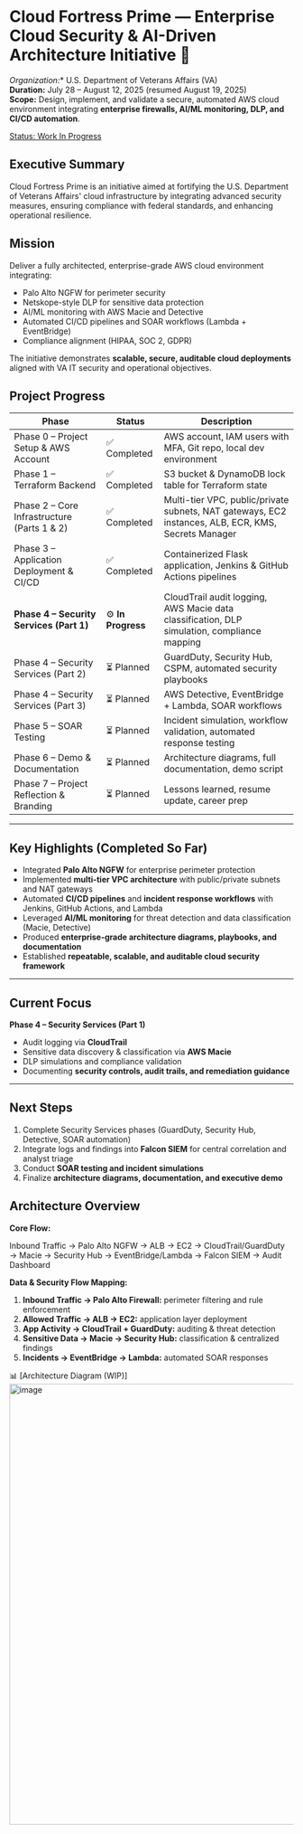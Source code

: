 # Cloud Fortress Prime — Enterprise Cloud Security & AI-Driven Architecture Initiative 🚀

*Organization:** U.S. Department of Veterans Affairs (VA)  
**Duration:** July 28 – August 12, 2025 (resumed August 19, 2025)  
**Scope:** Design, implement, and validate a secure, automated AWS cloud environment integrating **enterprise firewalls, AI/ML monitoring, DLP, and CI/CD automation**.

[ Status: Work In Progress](https://img.shields.io/badge/status-WIP-yellow)

## Executive Summary
Cloud Fortress Prime is an initiative aimed at fortifying the U.S. Department of Veterans Affairs' cloud infrastructure by integrating advanced security measures, ensuring compliance with federal standards, and enhancing operational resilience.

## Mission
Deliver a fully architected, enterprise-grade AWS cloud environment integrating:

- Palo Alto NGFW for perimeter security  
- Netskope-style DLP for sensitive data protection  
- AI/ML monitoring with AWS Macie and Detective  
- Automated CI/CD pipelines and SOAR workflows (Lambda + EventBridge)  
- Compliance alignment (HIPAA, SOC 2, GDPR)  

The initiative demonstrates **scalable, secure, auditable cloud deployments** aligned with VA IT security and operational objectives.

## Project Progress

| Phase | Status | Description |
|-------|--------|-------------|
| Phase 0 – Project Setup & AWS Account | ✅ Completed | AWS account, IAM users with MFA, Git repo, local dev environment |
| Phase 1 – Terraform Backend | ✅ Completed | S3 bucket & DynamoDB lock table for Terraform state |
| Phase 2 – Core Infrastructure (Parts 1 & 2) | ✅ Completed | Multi-tier VPC, public/private subnets, NAT gateways, EC2 instances, ALB, ECR, KMS, Secrets Manager |
| Phase 3 – Application Deployment & CI/CD | ✅ Completed | Containerized Flask application, Jenkins & GitHub Actions pipelines |
| **Phase 4 – Security Services (Part 1)** | ⚙ **In Progress** | CloudTrail audit logging, AWS Macie data classification, DLP simulation, compliance mapping |
| Phase 4 – Security Services (Part 2) | ⏳ Planned | GuardDuty, Security Hub, CSPM, automated security playbooks |
| Phase 4 – Security Services (Part 3) | ⏳ Planned | AWS Detective, EventBridge + Lambda, SOAR workflows |
| Phase 5 – SOAR Testing | ⏳ Planned | Incident simulation, workflow validation, automated response testing |
| Phase 6 – Demo & Documentation | ⏳ Planned | Architecture diagrams, full documentation, demo script |
| Phase 7 – Project Reflection & Branding | ⏳ Planned | Lessons learned, resume update, career prep |

---

## Key Highlights (Completed So Far)
- Integrated **Palo Alto NGFW** for enterprise perimeter protection  
- Implemented **multi-tier VPC architecture** with public/private subnets and NAT gateways  
- Automated **CI/CD pipelines** and **incident response workflows** with Jenkins, GitHub Actions, and Lambda  
- Leveraged **AI/ML monitoring** for threat detection and data classification (Macie, Detective)  
- Produced **enterprise-grade architecture diagrams, playbooks, and documentation**  
- Established **repeatable, scalable, and auditable cloud security framework**

---

## Current Focus
**Phase 4 – Security Services (Part 1)**  

- Audit logging via **CloudTrail**  
- Sensitive data discovery & classification via **AWS Macie**  
- DLP simulations and compliance validation  
- Documenting **security controls, audit trails, and remediation guidance**

---

## Next Steps
1. Complete Security Services phases (GuardDuty, Security Hub, Detective, SOAR automation)  
2. Integrate logs and findings into **Falcon SIEM** for central correlation and analyst triage  
3. Conduct **SOAR testing and incident simulations**  
4. Finalize **architecture diagrams, documentation, and executive demo**

## Architecture Overview

**Core Flow:**

Inbound Traffic → Palo Alto NGFW → ALB → EC2 → CloudTrail/GuardDuty → Macie → Security Hub → EventBridge/Lambda → Falcon SIEM → Audit Dashboard

**Data & Security Flow Mapping:**
1. **Inbound Traffic → Palo Alto Firewall:** perimeter filtering and rule enforcement  
2. **Allowed Traffic → ALB → EC2:** application layer deployment  
3. **App Activity → CloudTrail + GuardDuty:** auditing & threat detection  
4. **Sensitive Data → Macie → Security Hub:** classification & centralized findings  
5. **Incidents → EventBridge → Lambda:** automated SOAR responses  

📊 [Architecture  Diagram (WIP)]
<img width="2630" height="780" alt="image" src="https://github.com/user-attachments/assets/f70f58b5-c811-46cc-986d-a2ba4bd8fa82" />

